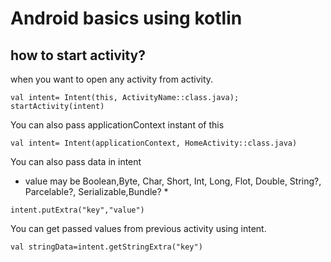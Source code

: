 # Android basics using kotlin

## how to start activity?
 when you want to open any activity from activity.

```
val intent= Intent(this, ActivityName::class.java);
startActivity(intent)
```
You can also pass applicationContext instant of this

```
val intent= Intent(applicationContext, HomeActivity::class.java)
```

You can also pass data in intent

* value may be Boolean,Byte, Char, Short, Int, Long, Flot, Double, String?, Parcelable?, Serializable,Bundle? *

```
intent.putExtra("key","value")
```

You can get passed values from previous activity using intent.
```
val stringData=intent.getStringExtra("key")
```


        





